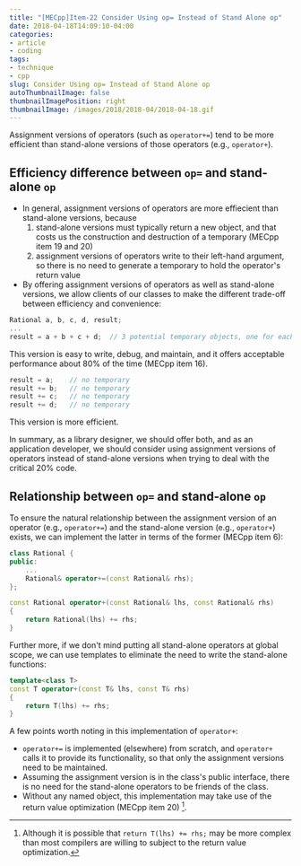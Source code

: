 ```yaml
---
title: "[MECpp]Item-22 Consider Using op= Instead of Stand Alone op"
date: 2018-04-18T14:09:10-04:00
categories:
- article
- coding
tags:
- technique
- cpp
slug: Consider Using op= Instead of Stand Alone op
autoThumbnailImage: false
thumbnailImagePosition: right
thumbnailImage: /images/2018/2018-04/2018-04-18.gif
---
```


Assignment versions of operators (such as `operator+=`) tend to be more efficient than stand-alone versions of those operators (e.g., `operator+`).
<!--more-->

## Efficiency difference between `op=` and stand-alone `op`

* In general, assignment versions of operators are more effiecient than stand-alone versions, because 
    1. stand-alone versions must typically return a new object, and that costs us the construction and destruction of a temporary (MECpp item 19 and 20)
    2. assignment versions of operators write to their left-hand argument, so there is no need to generate a temporary to hold the operator's return value
* By offering assignment versions of operators as well as stand-alone versions, we allow clients of our classes to make the different trade-off between efficiency and convenience:

```cpp
Rational a, b, c, d, result;
...
result = a + b + c + d;  // 3 potential temporary objects, one for each call to operator+
```

This version is easy to write, debug, and maintain, and it offers acceptable performance about 80% of the time (MECpp item 16).

```cpp
result = a;    // no temporary
result += b;   // no temporary
result += c;   // no temporary
result += d;   // no temporary
```

This version is more efficient.

In summary, as a library designer, we should offer both, and as an application developer, we should consider using assignment versions of operators instead of stand-alone versions when trying to deal with the critical 20% code.

## Relationship between `op=` and stand-alone `op`

To ensure the natural relationship between the assignment version of an operator (e.g., `operator+=`) and the stand-alone version (e.g., `operator+`) exists, we can implement the latter in terms of the former (MECpp item 6):

```cpp
class Rational {
public:
    ...
    Rational& operator+=(const Rational& rhs);
};

const Rational operator+(const Rational& lhs, const Rational& rhs)
{
    return Rational(lhs) += rhs;
}
```

Further more, if we don't mind putting all stand-alone operators at global scope, we can use templates to eliminate the need to write the stand-alone functions:

```cpp
template<class T>
const T operator+(const T& lhs, const T& rhs)
{
    return T(lhs) += rhs;
}
```

A few points worth noting in this implementation of `operator+`:

* `operator+=` is implemented (elsewhere) from scratch, and `operator+` calls it to provide its functionality, so that only the assignment versions need to be maintained.
* Assuming the assignment version is in the class's public interface, there is no need for the stand-alone operators to be friends of the class.
* Without any named object, this implementation may take use of the return value optimization (MECpp item 20) [^1].

[^1]: Although it is possible that `return T(lhs) += rhs;` may be more complex than most compilers are willing to subject to the return value optimization.